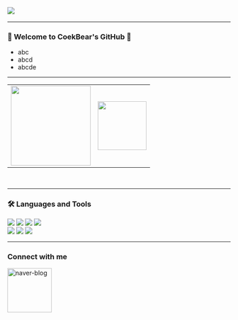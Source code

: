<a href="https://github.com/CokeBear99/CokeBear99">![](https://capsule-render.vercel.app/api?type=waving&height=300&color=timeGradient&text=CokeBear's%20GitHub&fontAlignY=42&reversal=true&fontColor=FFFFFF)<a>
<br>
***


### 🌈 Welcome to CoekBear's GitHub 🌈
  - abc 
  - abcd
  - abcde
    


***



<table border="0">
  <tr>
    <!-- 첫 번째 이미지 -->
    <td>
      <a href="https://github.com/CokeBear99">
        <img src="https://github-readme-stats.vercel.app/api?username=CokeBear99&show_icons=true&theme=dark&hide_border=true" height="180">
      </a>
    </td>
    <!-- 두 번째 이미지 -->
    <td>
      <a href="https://github.com/CokeBear99">
        <img src="https://github-readme-stats.vercel.app/api/top-langs/?username=CokeBear99&layout=compact&theme=dark&hide_border=true" height="110">
      </a>
    </td>
  </tr>
</table>

<br>

***



### 🛠 Languages and Tools

<img src="https://img.shields.io/badge/C++-00599C?style=for-the-badge&logo=C%2B%2B&logoColor=white&color=black"/> </t>
<img src="https://img.shields.io/badge/C%23-512BD4?style=for-the-badge&logo=C%23&logoColor=white&color=grey"/>
<img src="https://img.shields.io/badge/Html5-%23E34F26?style=for-the-badge&logo=Html5&logoColor=white&color=lightblue"/>
<img src="https://img.shields.io/badge/XAML-000000?style=for-the-badge&logo=X&logoColor=white&color=E2A9F3"/> 
<br>
<img src="https://img.shields.io/badge/VS-5C2D91?style=for-the-badge&logo=Visual Studio&logoColor=white&color=purple"/>
<img src="https://img.shields.io/badge/Unreal Engine5-E2A9F3?style=for-the-badge&logo=Unreal Engine&logoColor=white&color=151e3d"/>
<img src="https://img.shields.io/badge/Unity-FFFFFF?style=for-the-badge&logo=Unity&logoColor=white&color=2b2c30"/>



***



### Connect with me



[<img width="100" height="100" src="https://img.icons8.com/bubbles/100/000000/naver-blog.png" alt="naver-blog"/>](https://blog.naver.com/desked)







